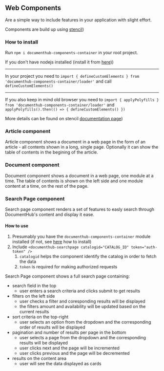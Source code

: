 ## Web Components

Are a simple way to include features in your application with slight effort.

Components are build up using [stencil](https://stenciljs.com/docs/introduction))

### How to install

Run ```npm i documenthub-components-container``` in your root project.

If you don't have nodejs installed (install it from <a href="https://nodejs.org/en/" target="_blank">here</a>))

---

In your project you need to ```import { defineCustomElements } from 'documenthub-components-container/loader'``` and call ```defineCustomElements()```

---

If you also keep in mind old browser you need to ```import { applyPolyfills } from 'documenthub-components-container/loader'``` and ```applyPolyfills().then(() => {
  defineCustomElements()
})```

More details can be found on stencil [documentation page](https://stenciljs.com/docs/react))

### Article component

Article component shows a document in a web page in the form of an article - all contents shown in a long, single page. Optionally it can show the table of contents in the begining of the article.

### Document component

Document component shows a document in a web page, one module at a time. The table of contents is shown on the left side and one module content at a time, on the rest of the page. 


### Search Page component

Search page component renders a set of features to easly search through DocumentHub's content and display it ease.

#### How to use

1. Presumably you have the ```documenthub-components-container``` module installed (if not, see [here](https://github.com/IBM-DocumentHub/Documentation/blob/master/documentation%20en/06.30%20Web%20Components.md#how-to-install) how to install)
2. Include ```<documenthub-searchpage catalogid="CATALOG_ID" token="auth-token" />```
    1. ```catalogid``` helps the component identify the catalog in order to fetch the data
    2. ```token``` is required for making authorized requests

Search Page component shows a full search page containing:
- search field in the top
  - user enters a search criteria and clicks submit to get results 
- filters on the left side
  - user checks a filter and coresponding results will be displayed
  - the filters amount and availability will be updated based on the current results
- sort criteria on the top-right
  - user selects an option from the dropdown and the corresponding order of results will be displayed 
- pagination and number of results per page in the bottom
  - user selects a page from the dropdown and the corresponding results will be displayed
  - user clicks next and the page will be incremented
  - user clicks previous and the page will be decremented 
- results on the content area
  - user will see the data displayed as cards 

